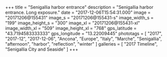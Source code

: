 +++
title = "Senigallia harbor entrance"
description = "Senigallia harbor entrance. Long exposure."
date = "2017-12-06T15:54:31.000"
image = "20171206@155431"
image_s = "20171206@155431-s"
image_width_s = "199"
image_height_s = "300"
image_xl = "20171206@155431-xl"
image_width_xl = "509"
image_height_xl = "768"
gps_latitude = "43.7194583333333"
gps_longitude = "13.22009445"
phototags = [ "2017", "2017-12", "2017-12-06", "Ancona", "Europe", "Italy", "Marche", "Senigallia", "afternoon", "harbor", "reflection", "winter" ]
galleries = [ "2017 Timeline", "Senigallia City and Seaside" ]
+++
